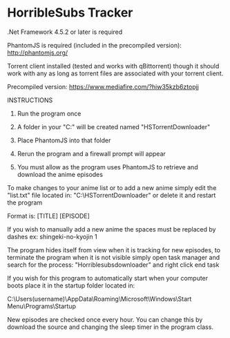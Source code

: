 # HorribleSubs Tracker

.Net Framework 4.5.2 or later is required

PhantomJS is required (included in the precompiled version):
http://phantomjs.org/

Torrent client installed (tested and works with qBittorrent) though it should work with any as long as torrent files are associated with your torrent client.

Precompiled version: https://www.mediafire.com/?hiw35kzb6ztopjj

INSTRUCTIONS

1. Run the program once

2. A folder in your "C:\" will be created named "HSTorrentDownloader"

3. Place PhantomJS into that folder

4. Rerun the program and a firewall prompt will appear

5. You must allow as the program uses PhantomJS to retrieve and download the anime episodes

To make changes to your anime list or to add a new anime simply edit the "list.txt" file located in: "C:\HSTorrentDownloader" or delete it and restart the program

Format is: [TITLE] [EPISODE]

If you wish to manually add a new anime the spaces must be replaced by dashes ex: shingeki-no-kyojin 1

The program hides itself from view when it is tracking for new episodes, to terminate the program when it is not visible simply open task manager and search for the process: "Horriblesubsdownloader" and right click end task

If you wish for this program to automatically start when your computer boots place it in the startup folder located in:

C:\Users\(username)\AppData\Roaming\Microsoft\Windows\Start Menu\Programs\Startup

New episodes are checked once every hour. You can change this by download the source and changing the sleep timer in the program class.
